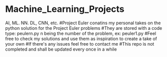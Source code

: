 # Machine_Learning_Projects
AI, ML. NN. DL, CNN, etc.
#Project Euler conatins my personal takes on the python solution for the Project Euler problems
#They are stored with a code type: peulern.py n being the number of the problem, ex: peuler1.py
#Feel free to check my solutions and use them as inspiration to create a take of your own
#If there's any issues feel free to contact me
#This repo is not completed and shall be updated every once in a while
